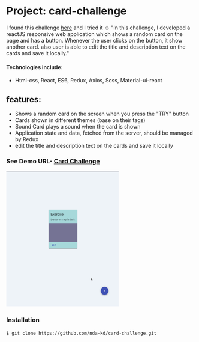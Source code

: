 # Project: card-challenge

I found this challenge [here](https://github.com/ronashco/reactjs-card-challenge) and I tried it :relaxed:
"In this challenge, I developed a reactJS responsive web application which
shows a random card on the page and has a button. Whenever the user
clicks on the button, it show another card. also user is able to edit the title and description text on the cards
and save it locally."

#### Technologies include:
* Html-css, React, ES6, Redux, Axios, Scss, Material-ui-react

## features:
* Shows a random card on the screen when you press the "TRY" button
* Cards shown in different themes (base on their tags)
* Sound Card plays a sound when the card is shown
* Application state and data, fetched from the server, should be managed by Redux
* edit the title and description text on the cards and save it locally

 ### See Demo URL- [Card Challenge](https://nda-kd.github.io/card-challenge/)
 
<img src="Docs/carts.gif" width="300" height="360">

### Installation
``` 
$ git clone https://github.com/nda-kd/card-challenge.git
```
